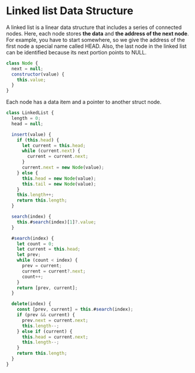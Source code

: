 # Linked list Data Structure

A linked list is a linear data structure that includes a series of connected nodes. Here, each node stores **the data** and **the address of the next node**. For example, you have to start somewhere, so we give the address of the first node a special name called HEAD. Also, the last node in the linked list can be identified because its next portion points to NULL.

```js
class Node {
  next = null;
  constructor(value) {
    this.value;
  }
}
```

Each node has a data item and a pointer to another struct node.

```js
class LinkedList {
  length = 0;
  head = null;

  insert(value) {
    if (this.head) {
      let current = this.head;
      while (current.next) {
        current = current.next;
      }
      current.next = new Node(value);
    } else {
      this.head = new Node(value);
      this.tail = new Node(value);
    }
    this.length++;
    return this.length;
  }

  search(index) {
    this.#search(index)[1]?.value;
  }

  #search(index) {
    let count = 0;
    let current = this.head;
    let prev;
    while (count < index) {
      prev = current;
      current = current?.next;
      count++;
    }
    return [prev, current];
  }

  delete(index) {
    const [prev, current] = this.#search(index);
    if (prev && current) {
      prev.next = current.next;
      this.length--;
    } else if (current) {
      this.head = current.next;
      this.length--;
    }
    return this.length;
  }
}
```
